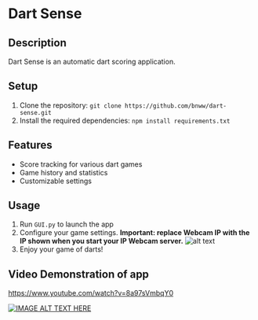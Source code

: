 # Dart Sense

## Description
Dart Sense is an automatic dart scoring application.

## Setup
1. Clone the repository: `git clone https://github.com/bnww/dart-sense.git`
2. Install the required dependencies: `npm install requirements.txt`

## Features
- Score tracking for various dart games
- Game history and statistics
- Customizable settings


## Usage
1. Run `GUI.py` to launch the app
2. Configure your game settings. **Important: replace Webcam IP with the IP shown when you start your IP Webcam server.** ![alt text](image.png)
3. Enjoy your game of darts!

## Video Demonstration of app
https://www.youtube.com/watch?v=8a97sVmbqY0

[![IMAGE ALT TEXT HERE](https://img.youtube.com/vi/YOUTUBE_VIDEO_ID_HERE/0.jpg)](https://www.youtube.com/watch?v=8a97sVmbqY0)
